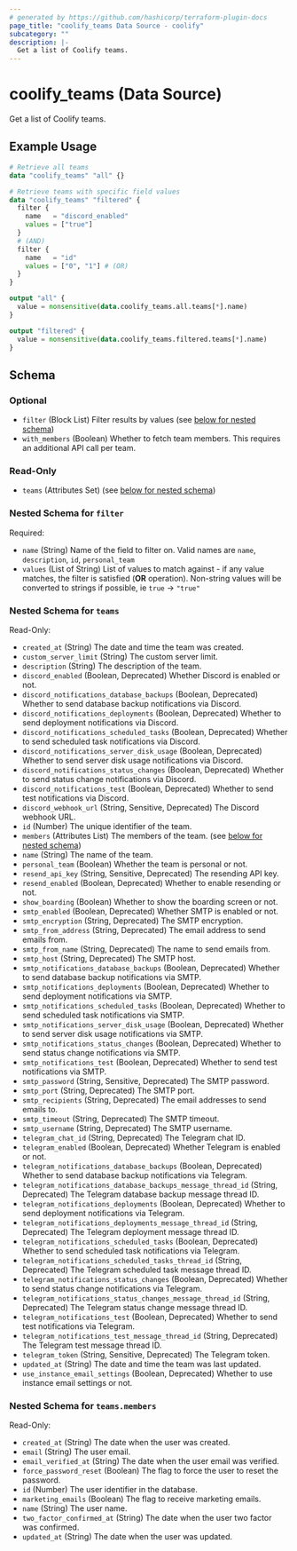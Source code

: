```yaml
---
# generated by https://github.com/hashicorp/terraform-plugin-docs
page_title: "coolify_teams Data Source - coolify"
subcategory: ""
description: |-
  Get a list of Coolify teams.
---
```


# coolify_teams (Data Source)

Get a list of Coolify teams.

## Example Usage

```terraform
# Retrieve all teams
data "coolify_teams" "all" {}

# Retrieve teams with specific field values
data "coolify_teams" "filtered" {
  filter {
    name   = "discord_enabled"
    values = ["true"]
  }
  # (AND)
  filter {
    name   = "id"
    values = ["0", "1"] # (OR)
  }
}

output "all" {
  value = nonsensitive(data.coolify_teams.all.teams[*].name)
}

output "filtered" {
  value = nonsensitive(data.coolify_teams.filtered.teams[*].name)
}
```

<!-- schema generated by tfplugindocs -->
## Schema

### Optional

- `filter` (Block List) Filter results by values (see [below for nested schema](#nestedblock--filter))
- `with_members` (Boolean) Whether to fetch team members. This requires an additional API call per team.

### Read-Only

- `teams` (Attributes Set) (see [below for nested schema](#nestedatt--teams))

<a id="nestedblock--filter"></a>
### Nested Schema for `filter`

Required:

- `name` (String) Name of the field to filter on. Valid names are `name`, `description`, `id`, `personal_team`
- `values` (List of String) List of values to match against - if any value matches, the filter is satisfied (**OR** operation). Non-string values will be converted to strings if possible, ie `true` -> `"true"`


<a id="nestedatt--teams"></a>
### Nested Schema for `teams`

Read-Only:

- `created_at` (String) The date and time the team was created.
- `custom_server_limit` (String) The custom server limit.
- `description` (String) The description of the team.
- `discord_enabled` (Boolean, Deprecated) Whether Discord is enabled or not.
- `discord_notifications_database_backups` (Boolean, Deprecated) Whether to send database backup notifications via Discord.
- `discord_notifications_deployments` (Boolean, Deprecated) Whether to send deployment notifications via Discord.
- `discord_notifications_scheduled_tasks` (Boolean, Deprecated) Whether to send scheduled task notifications via Discord.
- `discord_notifications_server_disk_usage` (Boolean, Deprecated) Whether to send server disk usage notifications via Discord.
- `discord_notifications_status_changes` (Boolean, Deprecated) Whether to send status change notifications via Discord.
- `discord_notifications_test` (Boolean, Deprecated) Whether to send test notifications via Discord.
- `discord_webhook_url` (String, Sensitive, Deprecated) The Discord webhook URL.
- `id` (Number) The unique identifier of the team.
- `members` (Attributes List) The members of the team. (see [below for nested schema](#nestedatt--teams--members))
- `name` (String) The name of the team.
- `personal_team` (Boolean) Whether the team is personal or not.
- `resend_api_key` (String, Sensitive, Deprecated) The resending API key.
- `resend_enabled` (Boolean, Deprecated) Whether to enable resending or not.
- `show_boarding` (Boolean) Whether to show the boarding screen or not.
- `smtp_enabled` (Boolean, Deprecated) Whether SMTP is enabled or not.
- `smtp_encryption` (String, Deprecated) The SMTP encryption.
- `smtp_from_address` (String, Deprecated) The email address to send emails from.
- `smtp_from_name` (String, Deprecated) The name to send emails from.
- `smtp_host` (String, Deprecated) The SMTP host.
- `smtp_notifications_database_backups` (Boolean, Deprecated) Whether to send database backup notifications via SMTP.
- `smtp_notifications_deployments` (Boolean, Deprecated) Whether to send deployment notifications via SMTP.
- `smtp_notifications_scheduled_tasks` (Boolean, Deprecated) Whether to send scheduled task notifications via SMTP.
- `smtp_notifications_server_disk_usage` (Boolean, Deprecated) Whether to send server disk usage notifications via SMTP.
- `smtp_notifications_status_changes` (Boolean, Deprecated) Whether to send status change notifications via SMTP.
- `smtp_notifications_test` (Boolean, Deprecated) Whether to send test notifications via SMTP.
- `smtp_password` (String, Sensitive, Deprecated) The SMTP password.
- `smtp_port` (String, Deprecated) The SMTP port.
- `smtp_recipients` (String, Deprecated) The email addresses to send emails to.
- `smtp_timeout` (String, Deprecated) The SMTP timeout.
- `smtp_username` (String, Deprecated) The SMTP username.
- `telegram_chat_id` (String, Deprecated) The Telegram chat ID.
- `telegram_enabled` (Boolean, Deprecated) Whether Telegram is enabled or not.
- `telegram_notifications_database_backups` (Boolean, Deprecated) Whether to send database backup notifications via Telegram.
- `telegram_notifications_database_backups_message_thread_id` (String, Deprecated) The Telegram database backup message thread ID.
- `telegram_notifications_deployments` (Boolean, Deprecated) Whether to send deployment notifications via Telegram.
- `telegram_notifications_deployments_message_thread_id` (String, Deprecated) The Telegram deployment message thread ID.
- `telegram_notifications_scheduled_tasks` (Boolean, Deprecated) Whether to send scheduled task notifications via Telegram.
- `telegram_notifications_scheduled_tasks_thread_id` (String, Deprecated) The Telegram scheduled task message thread ID.
- `telegram_notifications_status_changes` (Boolean, Deprecated) Whether to send status change notifications via Telegram.
- `telegram_notifications_status_changes_message_thread_id` (String, Deprecated) The Telegram status change message thread ID.
- `telegram_notifications_test` (Boolean, Deprecated) Whether to send test notifications via Telegram.
- `telegram_notifications_test_message_thread_id` (String, Deprecated) The Telegram test message thread ID.
- `telegram_token` (String, Sensitive, Deprecated) The Telegram token.
- `updated_at` (String) The date and time the team was last updated.
- `use_instance_email_settings` (Boolean, Deprecated) Whether to use instance email settings or not.

<a id="nestedatt--teams--members"></a>
### Nested Schema for `teams.members`

Read-Only:

- `created_at` (String) The date when the user was created.
- `email` (String) The user email.
- `email_verified_at` (String) The date when the user email was verified.
- `force_password_reset` (Boolean) The flag to force the user to reset the password.
- `id` (Number) The user identifier in the database.
- `marketing_emails` (Boolean) The flag to receive marketing emails.
- `name` (String) The user name.
- `two_factor_confirmed_at` (String) The date when the user two factor was confirmed.
- `updated_at` (String) The date when the user was updated.
